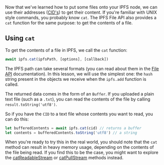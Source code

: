 Now that we've learned how to put some files onto your IPFS node, we can use their addresses ([CID's](https://proto.school/#/data-structures/04)) to get their content. If you're familiar with UNIX style commands, you probably know `cat`. The IPFS File API also provides a `cat` function for the same purpose: to get the contents of a file.

## Using `cat`

To get the contents of a file in IPFS, we call the `cat` function:

```javascript
await ipfs.cat(ipfsPath, [options], [callback])
```

The IPFS path can take several formats (you can read about them in the [File API](https://github.com/ipfs/interface-js-ipfs-core/blob/master/SPEC/FILES.md#cat) documentation). In this lesson, we will use the simplest one: the `hash` string present in the objects we receive when the `ipfs.add` function is called.

The returned data comes in the form of an `Buffer`. If you uploaded a plain text file (such as a `.txt`), you can read the contents of the file by calling `result.toString('utf8')`.

So if you have the `CID` to a text file whose contents you want to read, you can do this:

```javascript
let bufferedContents = await ipfs.cat(cid) // returns a buffer
let contents = bufferedContents.toString('utf8') // a string
```

When you're ready to try this in the real world, you should note that the `cat` method can result in heavy memory usage, depending on the contents of the file being read. If you find this to be the case, you might want to explore the [catReadableStream](https://github.com/ipfs/interface-js-ipfs-core/blob/master/SPEC/FILES.md#catreadablestream) or [catPullStream](https://github.com/ipfs/interface-js-ipfs-core/blob/master/SPEC/FILES.md#catpullstream) methods instead.